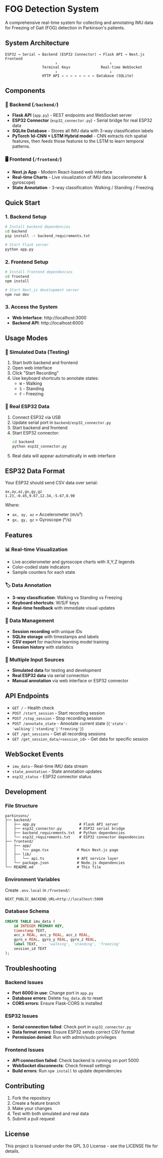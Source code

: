 # FOG Detection System

A comprehensive real-time system for collecting and annotating IMU data for Freezing of Gait (FOG) detection in Parkinson's patients.

## System Architecture

```
ESP32 → Serial → Backend (ESP32 Connector) → Flask API → Next.js Frontend
                       ↓                        ↓
                 Terminal Keys              Real-time WebSocket
                       ↓                        ↓
                 HTTP API ← ← ← ← ← ← ← ← Database (SQLite)
```

## Components

### 🔧 Backend (`/backend/`)

- **Flask API** (`app.py`) - REST endpoints and WebSocket server
- **ESP32 Connector** (`esp32_connector.py`) - Serial bridge for real ESP32 data
- **SQLite Database** - Stores all IMU data with 3-way classification labels
- **PyTorch 1d-CNN + LSTM Hybrid model** - CNN extracts rich spatial features, then feeds those features to the LSTM to learn temporal patterns.

### 🖥️ Frontend (`/frontend/`)

- **Next.js App** - Modern React-based web interface
- **Real-time Charts** - Live visualization of IMU data (accelerometer & gyroscope)
- **State Annotation** - 3-way classification: Walking / Standing / Freezing

## Quick Start

### 1. Backend Setup

```bash
# Install backend dependencies
cd backend
pip install -r backend_requirements.txt

# Start Flask server
python app.py
```

### 2. Frontend Setup

```bash
# Install frontend dependencies
cd frontend
npm install

# Start Next.js development server
npm run dev
```

### 3. Access the System

- **Web Interface**: http://localhost:3000
- **Backend API**: http://localhost:6000

## Usage Modes

### 🧪 Simulated Data (Testing)

1. Start both backend and frontend
2. Open web interface
3. Click "Start Recording"
4. Use keyboard shortcuts to annotate states:
   - `W` - Walking
   - `S` - Standing
   - `F` - Freezing

### 🔌 Real ESP32 Data

1. Connect ESP32 via USB
2. Update serial port in `backend/esp32_connector.py`
3. Start backend and frontend
4. Start ESP32 connector:
   ```bash
   cd backend
   python esp32_connector.py
   ```
5. Real data will appear automatically in web interface

## ESP32 Data Format

Your ESP32 should send CSV data over serial:

```
ax,ay,az,gx,gy,gz
1.23,-0.45,9.67,12.34,-5.67,8.90
```

Where:

- `ax, ay, az` = Accelerometer (m/s²)
- `gx, gy, gz` = Gyroscope (°/s)

## Features

### 📊 Real-time Visualization

- Live accelerometer and gyroscope charts with X,Y,Z legends
- Color-coded state indicators
- Sample counters for each state

### 🏷️ Data Annotation

- **3-way classification**: Walking vs Standing vs Freezing
- **Keyboard shortcuts**: W/S/F keys
- **Real-time feedback** with immediate visual updates

### 💾 Data Management

- **Session recording** with unique IDs
- **SQLite storage** with timestamps and labels
- **CSV export** for machine learning model training
- **Session history** with statistics

### 🔄 Multiple Input Sources

- **Simulated data** for testing and development
- **Real ESP32 data** via serial connection
- **Manual annotation** via web interface or ESP32 connector

## API Endpoints

- `GET /` - Health check
- `POST /start_session` - Start recording session
- `POST /stop_session` - Stop recording session
- `POST /annotate_state` - Annotate current state (`{'state': 'walking'|'standing'|'freezing'}`)
- `GET /get_sessions` - Get all recording sessions
- `GET /get_session_data/<session_id>` - Get data for specific session

## WebSocket Events

- `imu_data` - Real-time IMU data stream
- `state_annotation` - State annotation updates
- `esp32_status` - ESP32 connector status

## Development

### File Structure

```
parkinsons/
├── backend/
│   ├── app.py                    # Flask API server
│   ├── esp32_connector.py        # ESP32 serial bridge
│   ├── backend_requirements.txt  # Python dependencies
│   └── esp32_requirements.txt    # ESP32 connector dependencies
├── frontend/
│   ├── app/
│   │   └── page.tsx             # Main Next.js page
│   ├── lib/
│   │   └── api.ts               # API service layer
│   └── package.json             # Node.js dependencies
└── README.md                    # This file
```

### Environment Variables

Create `.env.local` in `/frontend/`:

```
NEXT_PUBLIC_BACKEND_URL=http://localhost:5000
```

### Database Schema

```sql
CREATE TABLE imu_data (
    id INTEGER PRIMARY KEY,
    timestamp TEXT,
    acc_x REAL, acc_y REAL, acc_z REAL,
    gyro_x REAL, gyro_y REAL, gyro_z REAL,
    label TEXT,  -- 'walking', 'standing', 'freezing'
    session_id TEXT
);
```

## Troubleshooting

### Backend Issues

- **Port 6000 in use**: Change port in `app.py`
- **Database errors**: Delete `fog_data.db` to reset
- **CORS errors**: Ensure Flask-CORS is installed

### ESP32 Issues

- **Serial connection failed**: Check port in `esp32_connector.py`
- **Data format errors**: Ensure ESP32 sends correct CSV format
- **Permission denied**: Run with admin/sudo privileges

### Frontend Issues

- **API connection failed**: Check backend is running on port 5000
- **WebSocket disconnects**: Check firewall settings
- **Build errors**: Run `npm install` to update dependencies

## Contributing

1. Fork the repository
2. Create a feature branch
3. Make your changes
4. Test with both simulated and real data
5. Submit a pull request

## License

This project is licensed under the GPL 3.0 License - see the LICENSE file for details.
